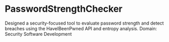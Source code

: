 # PasswordStrengthChecker
Designed a security-focused tool to evaluate password strength and detect breaches using the HaveIBeenPwned API and entropy analysis.  Domain: Security Software Development
